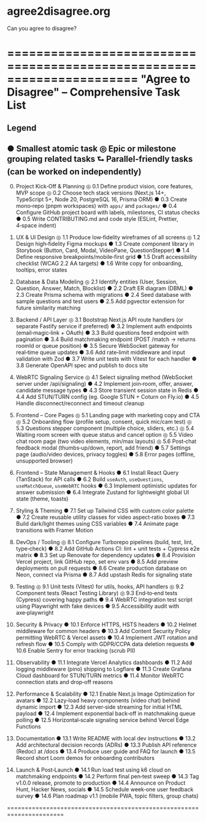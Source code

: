 # agree2disagree.org
Can you agree to disagree?

======================================================================
"Agree to Disagree" – Comprehensive Task List
======================================================================
Legend
------
●  Smallest atomic task
◎  Epic or milestone grouping related tasks
⮑  Parallel‑friendly tasks (can be worked on independently)
----------------------------------------------------------------------
0. Project Kick‑Off & Planning
   ◎ 0.1 Define product vision, core features, MVP scope
   ◎ 0.2 Choose tech stack versions (Next.js 14+, TypeScript 5+, Node 20, PostgreSQL 16, Prisma ORM)
   ● 0.3 Create mono‑repo (pnpm workspaces) with `apps/` and `packages/`
   ● 0.4 Configure GitHub project board with labels, milestones, CI status checks
   ● 0.5 Write CONTRIBUTING.md and code style (ESLint, Prettier, 4‑space indent)

1. UX & UI Design
   ◎ 1.1 Produce low‑fidelity wireframes of all screens
   ◎ 1.2 Design high‑fidelity Figma mockups
   ● 1.3 Create component library in Storybook (Button, Card, Modal, VideoPane, QuestionStepper)
   ● 1.4 Define responsive breakpoints/mobile‑first grid
   ● 1.5 Draft accessibility checklist (WCAG 2.2 AA targets)
   ● 1.6 Write copy for onboarding, tooltips, error states

2. Database & Data Modeling
   ◎ 2.1 Identify entities (User, Session, Question, Answer, Match, Blocklist)
   ● 2.2 Draft ER diagram (DBML)
   ● 2.3 Create Prisma schema with migrations
   ● 2.4 Seed database with sample questions and test users
   ● 2.5 Add pgvector extension for future similarity matching

3. Backend / API Layer
   ◎ 3.1 Bootstrap Next.js API route handlers (or separate Fastify service if preferred)
   ● 3.2 Implement auth endpoints (email‑magic‑link + OAuth)
   ● 3.3 Build questions feed endpoint with pagination
   ● 3.4 Build matchmaking endpoint (POST /match → returns roomId or queue position)
   ● 3.5 Secure WebSocket gateway for real‑time queue updates
   ● 3.6 Add rate‑limit middleware and input validation with Zod
   ● 3.7 Write unit tests with Vitest for each handler
   ● 3.8 Generate OpenAPI spec and publish to docs site

4. WebRTC Signaling Service
   ◎ 4.1 Select signaling method (WebSocket server under /api/signaling)
   ● 4.2 Implement join‑room, offer, answer, candidate message types
   ● 4.3 Store transient session state in Redis
   ● 4.4 Add STUN/TURN config (eg. Google STUN + Coturn on Fly.io)
   ● 4.5 Handle disconnect/reconnect and timeout cleanup

5. Frontend – Core Pages
   ◎ 5.1 Landing page with marketing copy and CTA
   ◎ 5.2 Onboarding flow (profile setup, consent, quick mic/cam test)
   ◎ 5.3 Questions stepper component (multiple choice, sliders, etc.)
   ◎ 5.4 Waiting room screen with queue status and cancel option
   ◎ 5.5 Video chat room page (two video elements, min/max layouts)
   ◎ 5.6 Post‑chat feedback modal (thumbs‑up/down, report, add friend)
   ● 5.7 Settings page (audio/video devices, privacy toggles)
   ● 5.8 Error pages (offline, unsupported browser)

6. Frontend – State Management & Hooks
   ● 6.1 Install React Query (TanStack) for API calls
   ● 6.2 Build `useAuth`, `useQuestions`, `useMatchQueue`, `useWebRTC` hooks
   ● 6.3 Implement optimistic updates for answer submission
   ● 6.4 Integrate Zustand for lightweight global UI state (theme, toasts)

7. Styling & Theming
   ● 7.1 Set up Tailwind CSS with custom color palette
   ● 7.2 Create reusable utility classes for video aspect‑ratio boxes
   ● 7.3 Build dark/light themes using CSS variables
   ● 7.4 Animate page transitions with Framer Motion

8. DevOps / Tooling
   ◎ 8.1 Configure Turborepo pipelines (build, test, lint, type‑check)
   ● 8.2 Add GitHub Actions CI: lint + unit tests + Cypress e2e matrix
   ● 8.3 Set up Renovate for dependency updates
   ● 8.4 Provision Vercel project, link GitHub repo, set env vars
   ● 8.5 Add preview deployments on pull requests
   ● 8.6 Create production database on Neon, connect via Prisma
   ● 8.7 Add upstash Redis for signaling state

9. Testing
   ◎ 9.1 Unit tests (Vitest) for utils, hooks, API handlers
   ◎ 9.2 Component tests (React Testing Library)
   ◎ 9.3 End‑to‑end tests (Cypress) covering happy paths
   ● 9.4 WebRTC integration test script using Playwright with fake devices
   ● 9.5 Accessibility audit with axe‑playwright

10. Security & Privacy
    ● 10.1 Enforce HTTPS, HSTS headers
    ● 10.2 Helmet middleware for common headers
    ● 10.3 Add Content Security Policy permitting WebRTC & Vercel assets
    ● 10.4 Implement JWT rotation and refresh flow
    ● 10.5 Comply with GDPR/CCPA data deletion requests
    ● 10.6 Enable Sentry for error tracking (scrub PII)

11. Observability
    ● 11.1 Integrate Vercel Analytics dashboards
    ● 11.2 Add logging middleware (pino) shipping to Logflare
    ● 11.3 Create Grafana Cloud dashboard for STUN/TURN metrics
    ● 11.4 Monitor WebRTC connection stats and drop‑off reasons

12. Performance & Scalability
    ● 12.1 Enable Next.js Image Optimization for avatars
    ● 12.2 Lazy‑load heavy components (video chat) behind dynamic import
    ● 12.3 Add server‑side streaming for initial HTML payload
    ● 12.4 Implement exponential back‑off in matchmaking queue polling
    ● 12.5 Horizontal‑scale signaling service behind Vercel Edge Functions

13. Documentation
    ● 13.1 Write README with local dev instructions
    ● 13.2 Add architectural decision records (ADRs)
    ● 13.3 Publish API reference (Redoc) at /docs
    ● 13.4 Produce user guide and FAQ for launch
    ● 13.5 Record short Loom demos for onboarding contributors

14. Launch & Post‑Launch
    ● 14.1 Run load test using k6 cloud on matchmaking endpoints
    ● 14.2 Perform final pen‑test sweep
    ● 14.3 Tag v1.0.0 release, promote to production
    ● 14.4 Announce on Product Hunt, Hacker News, socials
    ● 14.5 Schedule week‑one user feedback survey
    ● 14.6 Plan roadmap v1.1 (mobile PWA, topic filters, group chats)

======================================================================
